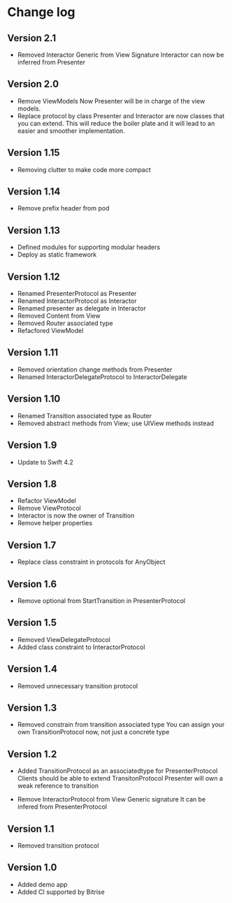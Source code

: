 # Change log


## Version 2.1

- Removed Interactor Generic from View Signature
Interactor can now be inferred from Presenter


## Version 2.0

- Remove ViewModels
Now Presenter will be in charge of the view models.
- Replace protocol by class
Presenter and Interactor are now classes that you can extend.
This will reduce the boiler plate and it will lead to an easier and smoother implementation.


## Version 1.15

- Removing clutter to make code more compact


## Version 1.14

- Remove prefix header from pod


## Version 1.13

- Defined modules for supporting modular headers 
- Deploy as static framework


## Version 1.12

- Renamed PresenterProtocol as Presenter
- Renamed InteractorProtocol as Interactor
- Renamed presenter as delegate in Interactor
- Removed Content from View
- Removed Router associated type
- Refacfored ViewModel


## Version 1.11

- Removed orientation change methods from Presenter
- Renamed InteractorDelegateProtocol to InteractorDelegate


## Version 1.10

- Renamed Transition associated type as Router
- Removed abstract methods from View; use UIView methods instead


## Version 1.9

- Update to Swift 4.2


## Version 1.8

- Refactor ViewModel
- Remove ViewProtocol
- Interactor is now the owner of Transition
- Remove helper properties


## Version 1.7

- Replace class constraint in protocols for AnyObject


## Version 1.6

- Remove optional from StartTransition in PresenterProtocol


## Version 1.5

- Removed ViewDelegateProtocol
- Added class constraint to InteractorProtocol


## Version 1.4

- Removed unnecessary transition protocol


## Version 1.3

- Removed constrain from transition associated type
   You can assign your own TransitionProtocol now, not just a concrete type


## Version 1.2

- Added TransitionProtocol as an associatedtype for PresenterProtocol
  Clients should be able to extend TransitonProtocol
  Presenter will own a weak reference to transition
  
- Remove InteractorProtocol from View Generic signature
   It can be infered from PresenterProtocol  


## Version 1.1

- Removed transition protocol


## Version 1.0

- Added demo app
- Added CI supported by Bitrise
